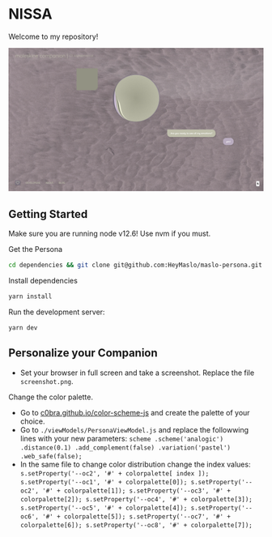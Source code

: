 # NISSA

Welcome to my repository!

![alt text](screenshot.png)



## Getting Started

Make sure you are running node v12.6!  Use nvm if you must.

Get the Persona

```bash
cd dependencies && git clone git@github.com:HeyMaslo/maslo-persona.git persona && cd persona && git fetch --all && git checkout colors-config && cd ../../
```

Install dependencies

```bash
yarn install
```

Run the development server:

```bash
yarn dev
```


## Personalize your Companion 

- Set your browser in full screen and take a screenshot. Replace the file `screenshot.png`.

Change the color palette.
- Go to [c0bra.github.io/color-scheme-js](http://c0bra.github.io/color-scheme-js/) and create the palette of your choice.
- Go to `./viewModels/PersonaViewModel.js` and replace the followwing lines with your new parameters:
`
scheme
   .scheme('analogic')
   .distance(0.1)
   .add_complement(false)
   .variation('pastel')
   .web_safe(false);
 `
 - In the same file to change color distribution change the index values:  `s.setProperty('--oc2', '#' + colorpalette[ index ]);` 
 `
 s.setProperty('--oc1', '#' + colorpalette[0]);
    s.setProperty('--oc2', '#' + colorpalette[1]);
    s.setProperty('--oc3', '#' + colorpalette[2]);
    s.setProperty('--oc4', '#' + colorpalette[3]);
    s.setProperty('--oc5', '#' + colorpalette[4]);
    s.setProperty('--oc6', '#' + colorpalette[5]);
    s.setProperty('--oc7', '#' + colorpalette[6]);
    s.setProperty('--oc8', '#' + colorpalette[7]);
`